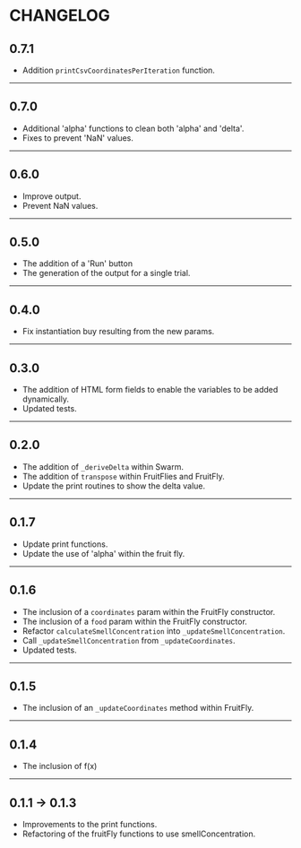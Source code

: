 # CHANGELOG

## 0.7.1

- Addition `printCsvCoordinatesPerIteration` function.

---

## 0.7.0

- Additional 'alpha' functions to clean both 'alpha' and 'delta'.
- Fixes to prevent 'NaN' values.

---

## 0.6.0

- Improve output.
- Prevent NaN values.

---

## 0.5.0

- The addition of a 'Run' button
- The generation of the output for a single trial.

---

## 0.4.0

- Fix instantiation buy resulting from the new params.

---

## 0.3.0

- The addition of HTML form fields to enable the variables to be added dynamically.
- Updated tests.

---

## 0.2.0

- The addition of `_deriveDelta` within Swarm.
- The addition of `transpose` within FruitFlies and FruitFly.
- Update the print routines to show the delta value.

---

## 0.1.7

- Update print functions.
- Update the use of 'alpha' within the fruit fly.

---

## 0.1.6

- The inclusion of a `coordinates` param within the FruitFly constructor.
- The inclusion of a `food` param within the FruitFly constructor.
- Refactor `calculateSmellConcentration` into `_updateSmellConcentration`.
- Call `_updateSmellConcentration` from `_updateCoordinates`.
- Updated tests.

---

## 0.1.5

- The inclusion of an `_updateCoordinates` method within FruitFly.

---

## 0.1.4

- The inclusion of f(x)

---

## 0.1.1 -> 0.1.3

- Improvements to the print functions.
- Refactoring of the fruitFly functions to use smellConcentration.
